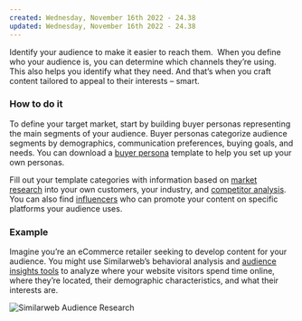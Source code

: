 ```yaml
---
created: Wednesday, November 16th 2022 - 24.38
updated: Wednesday, November 16th 2022 - 24.38
---
```

Identify your audience to make it easier to reach them.  When you define who your audience is, you can determine which channels they’re using. This also helps you identify what they need. And that’s when you craft content tailored to appeal to their interests – smart.

### **How to do it**

To define your target market, start by building buyer personas representing the main segments of your audience. Buyer personas categorize audience segments by demographics, communication preferences, buying goals, and needs. You can download a [buyer persona](https://www.similarweb.com/corp/blog/marketing/content-marketing/buyer-persona/) template to help you set up your own personas. 

Fill out your template categories with information based on [market research](https://www.similarweb.com/corp/blog/research/market-research/what-is-market-research/) into your own customers, your industry, and [competitor analysis](https://www.similarweb.com/corp/marketing/competitive-analysis/). You can also find [influencers](https://www.similarweb.com/corp/blog/marketing/content-marketing/ten-tips-to-create-a-profitable-influencer-marketing-campaign/) who can promote your content on specific platforms your audience uses.

### **Example**

Imagine you’re an eCommerce retailer seeking to develop content for your audience. You might use Similarweb’s behavioral analysis and [audience insights tools](https://www.similarweb.com/corp/research/audience-analysis/) to analyze where your website visitors spend time online, where they’re located, their demographic characteristics, and what their interests are.

![Similarweb Audience Research](https://www.similarweb.com/corp/wp-content/uploads/2022/10/Screen-Shot-2022-10-09-at-8.06.00.png)